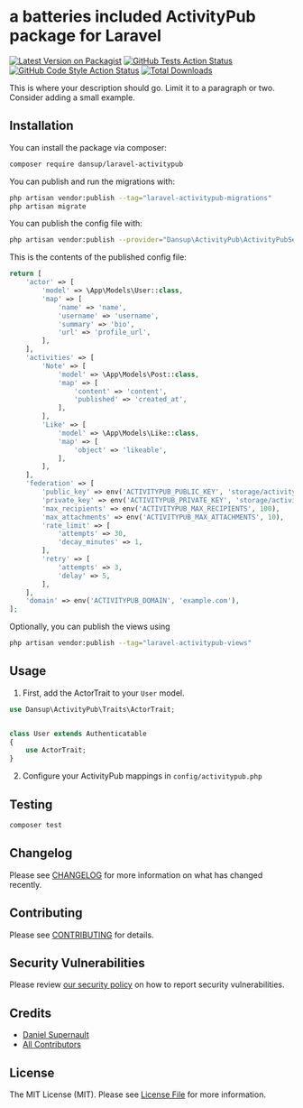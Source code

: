 # a batteries included ActivityPub package for Laravel

[![Latest Version on Packagist](https://img.shields.io/packagist/v/dansup/laravel-activitypub.svg?style=flat-square)](https://packagist.org/packages/dansup/laravel-activitypub)
[![GitHub Tests Action Status](https://img.shields.io/github/actions/workflow/status/dansup/laravel-activitypub/run-tests.yml?branch=main&label=tests&style=flat-square)](https://github.com/dansup/laravel-activitypub/actions?query=workflow%3Arun-tests+branch%3Amain)
[![GitHub Code Style Action Status](https://img.shields.io/github/actions/workflow/status/dansup/laravel-activitypub/fix-php-code-style-issues.yml?branch=main&label=code%20style&style=flat-square)](https://github.com/dansup/laravel-activitypub/actions?query=workflow%3A"Fix+PHP+code+style+issues"+branch%3Amain)
[![Total Downloads](https://img.shields.io/packagist/dt/dansup/laravel-activitypub.svg?style=flat-square)](https://packagist.org/packages/dansup/laravel-activitypub)

This is where your description should go. Limit it to a paragraph or two. Consider adding a small example.

## Installation

You can install the package via composer:

```bash
composer require dansup/laravel-activitypub
```

You can publish and run the migrations with:

```bash
php artisan vendor:publish --tag="laravel-activitypub-migrations"
php artisan migrate
```

You can publish the config file with:

```bash
php artisan vendor:publish --provider="Dansup\ActivityPub\ActivityPubServiceProvider" --tag="config"
```

This is the contents of the published config file:

```php
return [
    'actor' => [
        'model' => \App\Models\User::class,
        'map' => [
            'name' => 'name',
            'username' => 'username',
            'summary' => 'bio',
            'url' => 'profile_url',
        ],
    ],
    'activities' => [
        'Note' => [
            'model' => \App\Models\Post::class,
            'map' => [
                'content' => 'content',
                'published' => 'created_at',
            ],
        ],
        'Like' => [
            'model' => \App\Models\Like::class,
            'map' => [
                'object' => 'likeable',
            ],
        ],
    ],
    'federation' => [
        'public_key' => env('ACTIVITYPUB_PUBLIC_KEY', 'storage/activitypub/public_key.txt'),
        'private_key' => env('ACTIVITYPUB_PRIVATE_KEY', 'storage/activitypub/private_key.txt'),
        'max_recipients' => env('ACTIVITYPUB_MAX_RECIPIENTS', 100),
        'max_attachments' => env('ACTIVITYPUB_MAX_ATTACHMENTS', 10),
        'rate_limit' => [
            'attempts' => 30,
            'decay_minutes' => 1,
        ],
        'retry' => [
            'attempts' => 3,
            'delay' => 5,
        ],
    ],
    'domain' => env('ACTIVITYPUB_DOMAIN', 'example.com'),
];
```

Optionally, you can publish the views using

```bash
php artisan vendor:publish --tag="laravel-activitypub-views"
```

## Usage

1) First, add the ActorTrait to your `User` model.

```php
use Dansup\ActivityPub\Traits\ActorTrait;


class User extends Authenticatable
{
    use ActorTrait;
}
```

2) Configure your ActivityPub mappings in `config/activitypub.php`

## Testing

```bash
composer test
```

## Changelog

Please see [CHANGELOG](CHANGELOG.md) for more information on what has changed recently.

## Contributing

Please see [CONTRIBUTING](CONTRIBUTING.md) for details.

## Security Vulnerabilities

Please review [our security policy](../../security/policy) on how to report security vulnerabilities.

## Credits

- [Daniel Supernault](https://github.com/dansup)
- [All Contributors](../../contributors)

## License

The MIT License (MIT). Please see [License File](LICENSE.md) for more information.
